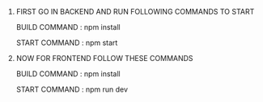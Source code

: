 1. FIRST GO IN BACKEND AND RUN FOLLOWING COMMANDS TO START 

     BUILD COMMAND : npm install

     START COMMAND : npm start






2. NOW FOR FRONTEND FOLLOW THESE COMMANDS

     BUILD COMMAND : npm install

     START COMMAND : npm run dev
